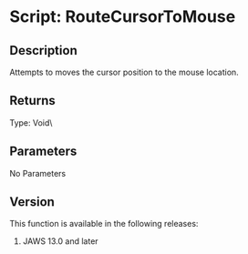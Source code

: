 # Script: RouteCursorToMouse

## Description

Attempts to moves the cursor position to the mouse location.

## Returns

Type: Void\

## Parameters

No Parameters

## Version

This function is available in the following releases:

1.  JAWS 13.0 and later

